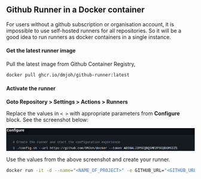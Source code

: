 ## Github Runner in a Docker container 

For users without a github subscription or organisation account, it is impossible to use self-hosted runners for all repositories. So it will be a good idea to run runners as docker containers in a single instance.

#### Get the latest runner image

Pull the latest image from Github Container Registry,

```bash
docker pull ghcr.io/dmjoh/github-runner:latest
```

#### Activate the runner    

**Goto Repository > Settings > Actions > Runners**

Replace the values in `< >` with appropriate parameters from **Configure** block. See the screenshot below:

<div><img src="data:image/png;base64,iVBORw0KGgoAAAANSUhEUgAAAt4AAABYCAYAAADC4vCzAAAACXBIWXMAAA7EAAAOxAGVKw4bAAAg
AElEQVR4nO3df1xUdb748VcycQiZUddhraAM0AItCFsm2SB/DFrgukm/oLawbcV1V7a6WLs71k3s
brJ970r3btRtxdtNrIQ0xyJHTcZKptBhEwdTMRXWZEyXKZBR49Dgfv+Y4ZfyS0Xatvfz8eBRM3N+
fM7n8zmf8z6fz+ccL9GOGPUPhBBCCCGEEBfVkG87AUIIIYQQQnwffEuBdzCTHl+OpWI3+w4coMq2
kl/dnY15x24qXvsF4/y+nVQJIYQQQghxsWi6ftQRm5HNY+m3MW50MEprPfUHd7PN8r88X1COa4B2
qvxoPk/Pm0woKnW7Kmlq3cPBpmB+qFPQBf8QRQO0DtDOhBBCCCGE+CfQKfDWMenp1byQEYECqPV1
uDXBhN4wmel/e4fnBnKv14QSDPDZ//Kbu/PY4wuytxmXo2s4SJ06kDsTQgghhBDi29c+1UT50Xx+
97MIFOr5cNFPiYufzC1x47kldT6/+Z9NNHmXIjTZxLKScqp2H6BqxweYX8hmUmjbRibzbPkB9llM
zEzLpeiDHVTt203FpuU8NikYAP10EysWxKMAXPtrzPsO8NEfJ6ObmssG6yas5hxiFd/mbniAP5nL
O7ZxdzZF+w6wz/xrIvxAScjBeuAA+2y5TGpbZ2ouHx04wL4PcpiodEpTSTaxE3/BC5YdVO1eyc9G
AMHxPPyn1VgrdrNv324+2rSSp2d5bzyEEEIIIYQYSL4eb4VxKbcR4QfqzpU8U7SHtk5n165N7VNM
dJNMrPivBwj1U3F9tofjugjGJf+aFyIU5t6dy7a26SHX/oI/PdNE3Z6D1CnjiIiYzK+ezabSaOKg
AvXOJggOhoY9fLjtAHWVf+esTm4llsf+lMPMCKChjoOtY3j42cko5zv/O/we8l8IRj8CaGqiSY3g
4Rde5HcTdbh2bWLNPhhnvI2fPfe/0HAbz3wo3e5CCCGEEGLgtPd4R4R6e6Trd1dS3+38ah3TM+4h
1A/q1swnOeWnpKTMZ00dKNfew8Mpui5LHyz8BSmp95Ay+0XvVJLg8cSOhrqSXB4v2u0NtOs28txj
2TxTvOesvSlxdzA9AlAreS59Mqkpt5FecPZy/aYE41/3Go+nxhMdN5+Scfdy90QdNGzipafzeOWV
PJ57vRLVL5TbZsZLr7cQQgghhBhQHXO8++pJViIYd40CqOzZVu6detJUzrY9KneH6gi9LgJK2hau
p9Lm6zU/VEfdSRg3VOFcollldAShAIfK2fY3AJWD23ZQN28cob2u2ZN6Pnwhl5Jd3p5sXYRv+yNu
42nzbV0XHRF8XnsQQgghhBCiJ+2Bd93ReiCU4IgItJSfPfXjnKioJzv9/4W8oaTzup5+LD9Uh38P
aWpq6vRR47sLqNvEc/kf0Pkn9eiFHr8QQgghhBBd+aaaqFR+uAMXoMTN4fezQjs6pwNDGRehA/Ug
ew6qgMK4ifHoAHTxTBzn7QWv23dwQBOmHqqjDmB0LBN9XdzBURF06Ytu9v1XF0yoDm/aYsfQddJL
D9vfd5B6gB/ooHI1a9b4/iwfUF5VN1CHIYQQQgghBNCpx1u1vshLH07m6UmhzPzTB0x6vI4mdAQH
63CvmcPUJz+gpHA1D9/yABF3v8iG8Qf5+4gIxl0O6sHVvGJp6m0/50yteIcPD93Dz0bH81jRJqY7
4aqorm8cUQ/uYE/TA4TqJvPrZS8S+8UPiZ8U0b/tV67kFdtPeTohnt+99g4T/3oYNfCHjIsNZdvj
k3lyi/R5CyGEEEKIgdPxL1e2HuT139zD4wWb2FPXhBIcSugIBffBcjZVHEYFVFsOc//tJd7bVY9/
+DjG6ZrYs+UlHp+bw7ZTA5wytZz/WpDLe581wQ9CiQg8wGuFH3SdAtLwDs89+RrbDjWhHXcbk8bB
B8/lsKY/HdatB3n9kV/wzOsfcLA1gonTb2N6XATqnk1sOyRBtxBCCCGEGFiXaEeM+se3nYj+ish6
B8tj41A/NJHwi9UMbB+7EEIIIYQQF4+m70W+JcpknrXkElu/m4P1TahcRezUcUA9H5Z8IEG3EEII
IYT4TvnnDbw9f2dPVR0TE+KZ/iMFVBXXoXJefz2P/1pX/22nTgghhBBCiHPynZpqIoQQQgghxHfV
kL4XEUIIIYQQQlwoCbyFEEIIIYQYBBJ4CyGEEEIIMQgk8BZCCCGEEGIQSOAthBBCCCHEIJDAWwgh
hBBCiEEggbcQQgghhBCDQAJvIYQQQgghBoEE3kIIIYQQQgyCbv/JeM2ll+Lnp2HIEInLhRBCCCGE
GAhdAu9LLrkEfyVAAm4hhBBCCCEGWJcIW4JuIYQQQgghLo72KFtz6aUSdAshhBBCCHGRtEfafn7d
TvcWQgghhBBCDID2wFt6u4UQQgghhLh4JNoWQgghhBBiEEjgLYQQQgghxCCQwFsIIYQQQohBIIG3
EEIIIYQQg0ACbyGEEEIIIQaBBN5CCCGEEEIMAgm8hRBCCCGEGAQSeAshhBBCCDEIJPAWQgghhBBi
EEjgLYQQQgghxCCQwFsIIYQQQohBIIG3EEIIIYQQg0ACbyGEEEIIIQaBBN5CCCGEEEIMAgm8hRBC
CCGEGAQSeAshhBBCCDEIJPAWQgghhBBiEAxu4D0kjGmz4hgKMDKRmZMu7996w6KYcv8jPPa7hSz4
zVxmxl6O5mKmE7xpfSiZ0QOcQ0rsfaTHBZ31/dCbH+axO6Mu/nF93w0Zy8xHH8YwYgC2NTKRB+68
fsDLrKc6ct7pGTWNOVkDX5cvJs0V8dw977csMD3Ngid+y903dc2P0bdn89hPx35Lqeuqr/L6Z0rr
t0XyQAghvAY3zgvUE9DcyElA84Ph8FVjP1YajuGOVK5rfIeVz1fTPCqe1LvvZYrrJTYf9ly8tAbo
GRk08NlzeXAwNAz4ZsW3QPPDyxk+ZOAL83zryMVKz7dhdFwi+s/N5C/bj3r67N+d5W+wakh/2o+L
r6/y+mdK67dF8kAIIbwu0Y4Y9Q+AywKHXvy9jU5m5g/LKKk4wbCJdxJzaC1bv+hjnZGJPPTwWKpe
foUdbu9Xw8bGonft4mCDh1FTfs1Mv828/81Epv3oKoZqXHy8bBnlDUBAKPE/+Sk3hQRAazNHd26g
xFaLCjBET3TKnfw4LAjNEA+N+7ZQsvFTjgOMiCf9oSmMDgT1lAfwULf1FdZ84r1waEbFkTwjntFD
NXi+qWef1cz7+0/0efgRKY8wK2Y4Gk8zqgf4ehfmZRs4dNrb4505upbtp8cSEzIczcm9bFldwp7j
vmMen8zMSVEMH+LBc6KWrW+XsKcfMVbP+aNh3L2/Jfrgnyn65ASgYdzdvyW61vt52MSHue/y/Ti4
hogfjCBIU8fW1Wu9+7xiGnNmBFBVG0B4yAiG6+DgpjfY7MuD3vKn1/LqTW/l1Ud6ho5NJvX2KIK+
OYFrfy1cfxWfF76Cva99BoQRPyuZGL33BuzEgc2UbNzLcUCJuYfM6VEM1XhQmz1w2sX2olcoPwag
YdTNqSTHXUXQJeBp2MWGtZs5dKqvMum9jvSm1/SMmsacu7Ts3juU8eOvIOgSFw7LG7x/sLnP8uqV
fyiGn6Qw4arhBAxpxrV7CyWln3L8NEAQEcZUpowbgQbwfFHJhnfLcDb3UV6jpvBAehyjAgM68oBm
dq/7M5trgbEzmfeTKAI0AbBvFf/1zv6O9Ay7nuS7phMR2MyJI5XsG5LI6EMvUVRxwnt+hZSTv3Yv
HmBo3MNkXtX2OYgJD8wlpPJNjo2/kx+PDsLvZCVFL2/AeRqU0VOYmRzL5ZcC33yBvWQ1dqf3pr/X
8uotreebP33pqc0bosdwfwbh+16hqKIRGM6EBx7m2n2FFFW4GDbxYX5+9WG2t+gZPXwEw4ccZutb
/Wt/ej2ne8uDXtrnXtsfYFhUMslTotArGjhZi319CXbnBdZnIYQYBH7KZUE5AJde6n8Rd6Nnwk/u
YFJsGD8MvpJrroslZmwII0aF4v/VHpzuXlYN/RGTr2lgx0cHOP4P71fqV0dpaPZGIqp2DJPiYtA2
2TCvMvN+2SfUNQNoGD39YRL8tvB64duU7Wpk9G0zCHN9woHG0yjX38G9446wuuB13q9sYvS02wmp
L+dAI9Bcx6e1GqLGNLL+hf9jU3k5e77wNuoMuZyE+3/CSMdrFJqt7HCO5NZZMbTs2kP9N73nQsP+
Tzh+eTwBjnyWv/U+2/7acUz+obEYbhjBYcurrCut5ER4Cj/+wSF21DbBiHjuuWssn695mdVbKqhV
4vjpxKHsq6rz3kT0ouf8GULw+FsY1bCdT79o8X4edwujGr2fNSGx/Dg6kANvv86m8k9ouOI2pv7w
MH+taYKhEUz4cRT8tZi11nJ2qdeSMnEoeys/R+0jf3pOT+96La9e0xPK5Psm02p9iTc2bsc5/GYm
XXcZhz/5BGcf+x32oztJGvI+y1/fgP2v+yAiluENn3Hsa2g9tofd30QwoXULL7xi5uPtldSdbFvx
ZlJnhVD96kuYt+6iZdxPuVV3kB2HTvRRJr3Xkd70mp6gCCbEXYd/9VsUvb2Z3f+4ntt/NJS9O/su
r55pGD0tg1sveZ+Vr71NWaWTkZPu5MZ/OPj0ixaGxtzFfTf8nbf/dxXvl+/mxLU/5fbQo+w80Mjp
3srr5N+o2r69ax5s205NW2fpV5/x120fsfd0BDcM/Rz7vq/a0xNx2/1MaDSz7I3N7D4RxeTEq/DU
eOuzf2gsN+nqsO91cRrwD4nlpmFtn1sIvDqRH8VcgadyDW+s3cRHFQdw/wMYcjm3pKcQ8NHLFJZ8
yEH/H3PHBA1VVXV801d59ZhWzj9/eq0FvbR5DSdwHvZwffLNDNn3Kc3X38PtI3dg3nQAFbzn+w3+
7FmzCqu9ki9GTiUlopEdn33F6T7an17P6V7Kq7f2udf2Z1g8qXeFcWj1MtaWlrHvdAwp06/g2F8P
cPyS82+fhRBiMAzSrE8XO95dRfnnf8P+5irWFG1g3+FKNhStxu7sfU2Nv4LfNx56ipE8zSqt/l+w
Y8tejneeeTLkcq4N93CwwtcDd2o/O/Z5GD3WO69c3bWK/Fff55gHaD6MsyGAobp+TC0ZMZbwoYfZ
UenCg7enak9DGBFXDcC0FGclO77wACc4dNhF0DAtGkC5ZgyjjlWy/Qtv7/uXlZUcHTWG0YF9b7LH
/OlXeqqpagDwcLS+kQCdtmNuUvPf2LPPF0gedXEiIIigIfSZP+ebnj7Lq6f0DAsjRDnMvv3eGnR8
9y7q+ug9buP55hsCQiMZN3o4Co1UbSyh6st+rHi8nKIXCrEfBziBs66RgGHaju1eSJmcL8/fqHR4
y+T450c5Edi/8urRkKu4dgwcrNzLydNAcx3vv/pn1lR6R09CIq6icU8lzhaAE3y2az+aa8Ywsq3F
6am8ztcQPSGXw6F9tXgA9XAFe+r7v3pzczNK0y62+PKo3emjbF2eR8kub1q/dB7mZNAFpvVi5U8f
bR4NFWwo1/DjO+5j5s0ePl5fwfFOq3uOHWCfG8CDs/YwXBnKSPpuf86rPveVVuix/VHGjCGkvpId
x7w7O165mpeXb/aOMlzM9lkIIQbAILZGQYz0/5ovTwGaYPSn66noRwDkaVFpvTSAgN4WajjKly1n
fqklQBnOtXdmc13bfjQa2O8LgLRR/Pi2eK79gQbPaQ0BI8C1qx+HERBEQMBYUn6VzfS27/zhaIAG
uLAoqrWlmda2D53yJuCyy9BcNYXM3yS2f6c53cjnlwGn+rHhbvOnH+nxdLrdObOsWr/udLQePEM0
3srUn/w5n/T0VV49picATUtzxzxhj4ra0r9yOllpxnzpFOJve5hpWg/O3VvY8F7bVIpeaPRcO3ka
hmtGwGkPmsv0aA6dscx5lsl5++ZrPO3pPsfy6s6QAIKUZo52rn8tzb41NAQFaGj+utPw/qlmmjuf
xz2V13m7DMW/meb2KnuCE/05Nzo5+fcvOHnWtxpGxSQzJfYqgvDg0Qxn6JDKC0zrxcqfPto84Piu
bTgT7mP0wVXt00jad9n8dUf70+LBowlAM6Sf7c851+e+09pT+xN02WW0NndqK/HQvuhFbJ+FEGIg
DE7gPSKW5NviGB2sofHe+4jzD+byoBPMuvcKKt/ZzMHehvz//gWugChGaeGQ70IxdHwyPx5SzuZd
HQ/rnN2kujnxdSM73v4z75/Vq67h2mkzGddSwsplezlJEBMeeITw/hzLqRM0n6pm8/+s5eAgtePN
X3+N51AFBUWVfU4t6UmPSW3vRdOgGYja0M/8Obesu4Dyam7G4z8cZQjei7d/EIp/Pw/09AkObSvh
0DbQDBtL4l2pJMf8jaLK3ueLDo1JJvmaoxQVrsLZDCMn/Zr7hp293D9FGHC+9fl0MyfUAIICAd8o
gCZIzzAa+fKEhxPNHgIuC4K2sapALQFqA839HG04d9/g8QQQ0B65BnnT1tkQv/b/1fidXQc83aVt
ZCLJk4PZV7iM8noPjJ7JvOQLTevFyp/e2jwADSG3TGHUoXKcoVNIDKnlfWdHofv5X4Yf3nqpCbiM
AI83Pf1tf86tPveV1p41f/01fgFB7WmFAIYFB9Bc34j6LbTPQghxLgZnqklDJRuse3FWrqWoaBUl
u+rYt6mQNW/2EXQDHN9F1SE9hmlxjAzQoIyKI3nqWDjRx8Myp49SUwPX3RTlfX2hZjjjpt9J/FUa
QEOAv4YTvh4uzRWxXBsMGk2nfvUWDx7/4QzzrowS6LtQN+yn5uQ1xN4w3Ps5aCy3zppGRD+mfYAH
1eMhaESw947HPwClHzGgWlONc1QsE0Z5F1ZCEpmZEks3sdw58HDyRDPD29IyLIprr7igDXpdUP70
pB/l1ZPjdThbrmL8dUGAhpE3Xk9ov2q9htFTHiR5vPc1cZ7jX3DshAdP535IzzegG8GwIcCQABTf
YxIa5TJocuFqBgLDiI4IQtH0t0f3/OpIb+np1fmW1+nDfFYDEbG+88s/lMT0h5kSEQB4OLT/MEHj
YgnxBwhiXMw1NNfs51j/DuXcnXZx7O8aQsaGocE7Z/na4I6f1RNuGB7sPWc0eq67Vo9fD5vqIiCA
AE8jf2/wAEFce8NVDL20c1meT3ldpPzptc0DTcgUpl33Be9v3IzF6uK6GVN8+/e5IpLxIwACGH1d
KJ4jdRznIrU/faS1NydrDnBs1A3t6RkWk8qD98ShH8JFan+EEGLgDNpUEyU0mGZnGaAh9Ao4tre/
3REnqHp3NUNTknnw0Wn4Nbv4bOubvF/b1/oeDn2wlh0pKTz4m2Q0eGisLWODb57ivooKJqRkMCey
gcYjlVR8fJjkH99L/NFXKHcCDbvYcfAGpv56IdM8zRzfVcKr7+3Hw1E+fvt9ps3MICsBaG3m0CcW
tvdzWPtQZQXNs+7j0VhoddeytXgVO/qaN3y8gg3v6Um+6xFuGgKeli/Ys7mE432s1mdaKso4dtdM
Hnr4BCe+2s+hQ80D8K7nC8uf7jX3Xl69VYXTtXxcup97pv+ax6aeoK5qFwdPRvUj6PLg/LSa6JkP
M2+K95sTf3ufDbs67hTV/X+l6qaZPPREIq3NjRzcUkjJrhMc3/0xe66fzs/nxNLYWEtFWQWjfzKN
WXH1rKlw9bnn86ojvaSnd+dbXh4ObfGdX496zy/XpyWUOHzzkneVsOGHqST/8hE0QPPhckq21vV9
EL0ZEsqUOfcTMxTQBKAMuYfHIjx4GspZ/WoZe8re57q77mFe1gka/1bBwUMw2nej5NlfzvbYO7ln
bhiNTfXUHD5M68h+hN5fVGB33k/y3Lk0Nrr4rHwrVVenMO0nh1n1zqecpIfyaug9rccuRv701ub5
h5I4I4pj1mXezo79FjZHzSV58gFefa8WgFani6Bpc5nzw+EEnNrLe6v3e3PvfNufPsqr5/a5Dw3l
lLw33JueS8Hj/hsfm9/HeRouTvsjhBADZ3BfJyiEEIMigOj0bK7d+/9Y45A5B30583WLQgghLo7v
0L9lJ4QQPVOi7mTeA4mM1ABBUUSMauTvRySMFEII8c9D3rEkhPiXoO7/GHvUndw3Pw5ON3O04h22
n8MrBYUQQoiLTaaaCCGEEEIIMQhkqokQQgghhBCDQAJvIYQQQgghBoEE3kIIIYQQQgwCCbyFEEII
IYQYBBJ4CyGEEEIIMQgk8BZCCCGEEGIQSOAthBBCCCHEIJDAWwghhBBCiEEggbcQQgghhBCDQAJv
IYQQQgghBsHgBd7DrmdaxiNkPbqQBU/8lqx59xEfohnYffhFkrXKQq5RO7Db7YbWkEn+2za2VzrY
vs3GsgdDuqQje62dZfde/HSgGMndYiZr/MXf1UBQYrMo2mqjrMJB6TOJKP1cL2xOIWXPp/S8vJLI
olU5JHS7gELynwrJjj6vJF+4q9NZtjGf1FHd/HbOdVYh4RkrZX8ynp0XkVkUPZ961vdKrAnzxp7y
pvd9pb5kZ8WD+nNdcZAoGJ4yY34iBsUvkqy1DnZWOdhZYWP9qjyyJvnOSb8Q5rzmYOfaBUT6+dZb
ZGHn1lyMnfIk5KFC7/pVDtY/ZehH3TyX/OmU1rN+05L2l4FoLxSMf7JR9MvwC9xOh3OvM+dG/2AB
yx4K6XvBzsZkUbSla9kNDj1pL9nZuSUXY2DbdwoJi6zeeuO7FqxfbiI5rGMdY3YB5i02yj6yUbax
EFOy73j1GSyrdFA0P9L72S+cOaus5HY+sEAjuVsdbH8pnS61bEwWRRUFpPVYZRRSX7D76rONpclK
+/dhs3JYsdnG9m12St/MIyNW2yU9Oysd7Ky0s32Lmfz5Bt9+FQy/t7Czwu49jo9slH1kJtugdM2D
zn9vLyDaz5sHhvn5mLfa2b7NStGz6UT6kqPMzGO7L+92VtgpXZtP1qSOI1XGpLLoNSvbK+yUvVtA
VkKn38ank7vK4kuLFfPzmRi09Hm+a+8tODutG00YFL5TeePNnxQWrbBQVuFg+1YzS+cY0AIEppJf
2eka6xdJ1psOdv4l3fv7cANznjdTutWb3tJVuaT5dqzMyvfut9NfW7ulf7Dw7GOpaquzCmEzTax4
15cHW80seySRf9arx7dpkAJvDddOmU7IoTd5eV0lzr++wcqPPNw0I5FRA5gC/cy5JJ8sYtkH7oHb
aLcUEu6dTdini5gxMYabJyYwd6Wz4+fWWopzssj78GKn47tHrcwn/dYE5q+qQR3IDQ8PI2RED7/5
hRFx9SDcBHVLS8KcDHSWAizHzv713OusiuP/slnwsv2s/FPGhjPQ97L/1MLSmJ9Qy7L/c3jzwqNi
e9rAzVMzWGyB5CX5ZMe2BRxu3PoEUiIBJQZjjI4zc9z5agY3RhtYUOK6+Gn9jrBd1MQqRIaH9Pvm
+1unTyJxggIjDCTFd061imtdFjfHxnDz7XMobkli4fwUtIBiXIAp2U3hQ0YSbzGS8UoTRtMCkoe3
raoSlpyKoYdMUBKSiNOCMiGBxHOKYFTMvzFwY2wGhbWdvg5LI+eJGGr+OIubJxrJtunJNM32BaiA
6iBvRgw3xiYy4/cW/NNyWTDd23b6axWqX00n8ZYE318qeXa1fX+udVncHB3DjW1/dyylqhW0yQtZ
kqawPsvIrXcuwRGVRc4vY9qT1HKgkPQfxXBjQgoLP9CRZsry5odfJJn/YeLGmiXcOclIZrHKrGcW
kqwH/MJ50JRFWLmJlFsSSLzDRFlIJqaf+25i+jjf1ap8ZsR2SuvtudhVvlN5482fHAxHC8iYamDG
41a0GTlkt90tn3KjTDASpwBjk0i43O3LA4XoTBOzA81k3Z5A4tQ0cmtiyDalEeIHqi+t6ctrUD/M
4eboGFL/09tuuVZmdBxDdAypf7TjOlCKuVwFfQoLfm+g5j9nkXhLAilZFpQ0E/Mv9t37d9CgBd4B
ARqOuxrx+L45vnszqzftovH0AO0i0EDmz8OwLSumttX3Xee7uq0WVixKJaytDviFkPz7AtZvtrJ+
sxXzS1m03UwrBhPmtblk/T6fFa+ZWb+5mEW+Xgpvj62VHKOWEONizJu9217ku+Mz/N5M2VYra1fk
kz3pjGBvTCq5b1op3Wyh6PlMsl6wsaJfvT0KkffmUrTRwvqNFtavzWdOfNdtj5ycw4p3rZR9ZGHZ
fN9d70VyVg9q9IIun6OfMLP+KSPGJwop/cjO9opisiJ73Nw57DiKzBfMrN9io2xtLqltvUqRmaxY
nYXhyhSWbrZRttXKsod8vX6KAdPq5TwYGU7a/9go22qj9E+pvvzx9jSueCqL3L8UsOJtC+bnM4hs
683SJ5L1F7M3zzdaWPFMKmF+XRKE8TkbO9/MOuP7TiLTyZzgoKCwm4CruzrbSx1RknMp3WrDsqqQ
pfO69sjq782n9Ekj2gSTr74XkxXbeQkdNz5S4K2vW4oxTW+r7GeMmCiJLNp8xgjK6HSWvmmhdKsN
8/MdPTK969TTt9XG+uULMF7ZkW+Rd+WwYqOV0o1W1r+ZR0a0t0RCHirE/FIu+WstrP9TJnOeLWT9
FjOm+DN3qsU4Lx2lZBkbzoiTVXcN9pUm8j7QkXJ3gjefWptwOMBwWyTKBCOG+p3UeOgXbWyG9/g3
WindWMiiu8K7Boshqe35s/6FjG7y5+y0KmNSyV1rpXSjmaIX5hI5tNPivbRNHb1KVm9dfjufrPju
IzJtggnzxnzSxvgSpE8k6wUzpVuslG42k9+pN0ox5lK6KouEmTkUbbGxvcLOsvv1PdfrC6ZgfNbC
0lkhxMwrpmyrjbJ3O7UpveZBJ37hpL1kwfxUou+cVghrq1ubraxflUtqexeikdwthZh+mcOyFcWY
N1tYkZ3Y77ZSPzWBOLcVs10hbmpC9zcMjdVYymvwv1yPDtBeqUd7bCf2z1VApfatHLIez6fia9/y
pxxUNCaSeua1wncsCUYDSrkZ66kbMXa7zLlyUvZyHsutLsBNldWO6/Jwws66Yfx4jpcAABeZSURB
VFdx2QsptitEG6JQAG2gQlNT0znuT0tSigH1vQJWVrlRj1jJf30nIdNTiD4zA1UX9vfsuIbrCfED
xs/AGOag6EUrzlNuqt8swOJOYMYkLWhCCNGr7HVUe4NJl52C32WyaJ2vA+w8z/fvUt4wNgnjmGqK
/9tMrVvFZc9n8aO5FH/qu9Koe3F8acAYpxBpTET9dG/7NSjkymBc+xxUnwJUJ9bns8nMteBqpf/C
MjDN0WP5Yx72U4A+BD1OqnZ4Gzl3VSELf2Wi8NPvUlfD4BikwLuZg3sPEzL1fpJvuIKAyy5DOd3I
sUOuAev9Cbsrk4TPCylov8tUSMjOIbWlgNnTEkj8aS7VExaQc583iAm5y8TC+Bpy7zEy4/YMlp1K
xfSIb1jmG/C/ykBYdS6zH0hldkETST/3Bl3eHlsjf7SpOF5OI/HWBBJvTWGx1duw2v+YSuKtyeTZ
z0yhluR5C4iuziF1WgqZb+lJiPOH1n7kgGIkc14Ipb9KYcbtKaT/dy1R8Z2Ca00Ihqsd5NxlJCnL
SvCDmaR8i+M7tYdc6KcuIE1bROY0AzfHpZFffeHb9Y+JgZUZzJg6izxnInPSfMFndQGzs4qpPWZh
wbQEEm81MvfVGu9Kqp3c+0xYjtVQ/KsEEm9NIOlxs+/Ov4WWVogcDyseyWT2vdlYL59L9k+8mReW
lkWyK5/021OYcUcWFgwYxnZNk+qux9XQU4OrJ/mXqbCuAGvj2b+eXWd7ryPqBhNJtyaQ8X9nZ6br
zSzSX3ag2nJJujWBxFvTyK/sqFv+I2OIrF9K+jQjGW+opPw8vd9BVeQELea5KSTNyMYenkXWHX1X
Lv2sHEwJNSy9N4HEKWnkf2kk5wlvLyCRGeQ8Gk7Fb1NIuj2FrBItmTlzifYDtRWuDHGx7OECauNn
E2Wbj+ldSJjUdYqGEj2bzPF2Cgp7qlgqdkcN2rFRXOkH+Kk4y20oE2cwy2jAWd7PnmfFQNZ/zEZZ
l8WM243M+K2dqEdzSAvrWCTSoMfymxSSfroI+9i5ZE7qetXsLq1T5y8g2pFD6u2pzH5ZJXxMx/K9
tk1hGeT8WxQVC2eReKuRzGKFtGeyzpoSooSlk/vUjdj/YKL4gApoMf5bDrM8hWQmG0m6Lx/39Bzm
+6Y1qDU1uK5OZcFP3OTfZ+TmOANzi10dN4QDTsX6ZErXdvQnOe097L3mQRs/LYYncsmgkOzcMu85
PSaDnEejcDw9i6RpKSywhjD/qYyOuq6JxBBsZeHsNFJ/ZUa5N6OfbaUe42QDbvt6llt3oo1PJC6w
u8VimDUpnNpyO07AVWGnesxclj6TSWpCOFqNi2p7Da62yqdxU/ZODdGzks4ekg9MIClOi8NagKVc
JWZy0oV3qNRaWb6yDG94qhA5ORH9Zzup6iEo9feDFlUF/NEF+hNyW673ZnqLmWVPGL1BYG/8wgm7
2h/nZx1Bn7u6Fpc+nKjLzlhW0ZMwKxGtw4ZdBe3YMK501VDb1naq1ez9HMLGRqGoO7F9AilPLCX7
fiPRVyq4ax1Ufe7r1z7P8/27lDdKWDj6xhpqvuxYzFlZRnX7tcaN/WMXhumpJMWrVNjb+vxVqsp3
or8rh6XzU0kYr0dxVVNVfQ7xmF84GU/OJnhDLi+2Xb9q7ThcBuY/byIj2UCYVsVZ5egoP9Fu0OZ4
n3SsZqVlL57hQYyMuY+s3zzMlOuG971if2iNzE3TseFlM+2dX4oBowHs66w4VaCxjLwHZpG1ygko
GBJvxGU1Y2sEWp1s2WBHiUngOl/L3uK2Y9ngPQXd+6tx6fQXNoyvhBM1VqXKascNuMuLKa3tcy0f
N02tIRhmphB9tYL7w6UsyLN2DJ15XNjWWahVQd2zk+pTOoK/xcC7xe2mRalmQ56F2lMDuOG9FlbY
3YCLnY4adKMG5iCPlJdSrQJqLVsd9YRf7+3FaDmpootKInVSJHpqKH7aRHGXOE/F9odUkn5Z2G2A
ohhmMze8jII3as7+sds6eyF1pHctXztY/2Y1KipHPtmLa0T/6/MRm8V7nrgdWCuaiPTlT88U4ib5
zi8X0Opkw+I0Up/21tmQiYmEfVZKUZWvF7DEguPKGAxX+9Jas5d9X7uodzuprW3hy6/cKNrOIUcI
KZkpNBUXYO1lho63HiodwUptKWUaIxlxTso+dNPSn4Mfk4hB52D9Ou/UKHW3hdLPIzFM6EhPrbUY
6zGg0U5VjT/aUX2n9caxKnZfOavVFsray7n3tkmfkEhkjYWiKrc374qzSLknt+uUkKExZD+XAQUm
cm2+nSo3knCTStlb3nYCl41VtiYMCb4bGrebJn/YuTIf2zHfxi5a0N2XvttnUAiZlcuiCXYW/66o
/fzTxxuIrF1Pod2bP9VrzFSHGTC0TUPz+HoOAQ7XUHtKR3B3z16cSZ9E4gQ3FVtsOD+04QhMxBjX
MW9aP3MpW7fZ2b6lkNm6MlaU+Aq0uoCsuUuxK4nMWVJE2eZich+M6RJAN20xUxWeyqywrrtU4pOI
C7Rj/dCJ7UM7TDCSNECXTAC90URuGhT/uRjnWWWtEDIpi9k31VP2YTUqCq59NqrsRWTfYSTl18W4
jYtZdH9I+/L6Wfls7zQPuuiRSNDo0Aa24HZ3OttONdHkp6DVeT/6j8lgxUfeOc75KSqWlaU4W0HR
6uCUm6ZOgW9LU1tb4Mb6TAYL1rgIn7WQgvVl3lG1qzsdwvmc79+lvAn0x19VaQG0s/J8I51Wls1p
e8ZDpd5aimtCBsnYKT3W0Ug43zSR+QcrTdEZ5Lxq9Y6cdTuk1L2wB3PI+IGF3Bc7TXlU7eTOzaLg
QDDGR/Mwb7GyYlFqP0dIv18G8a0mHo4fLGdz2X6c9pW8WlpPREoy0d31GpyjyJ/PJdqxjBW7O33p
p0WnVfmyoaOyqW4XbhVAi1bnT1NDpzFqdxNqoIKu7XOL2l6h1AG5AOnQBqo0tQ0xtjr5sqGfq6pl
5C0ooHbsbHJXlVG29syTRMXd1JbaFppb/aE/vZl+kcxZYWt/IGTF/M7zQXzTZtoeFjnz4Z6+OGvY
O8BT3FvcTe2NZ0s/pwn0R1NTR09Ay6mW9iDPucpEziZIyF7O+g+9U0363Yj4hZD2CyPO1wuxdXPz
0W2dvZA60pdTTbh99VhtPZdLEDR91XaeqDQ1nRkEd0dL8A/8UZs6nV+n3Li8Jx9anZYWt6vjxvHr
JtyntOi0benrmBvZrKrez51uEpT4DDJCylj+ZqfnKrrhr9Xif6qpYz+t1ZTaVPT1Nqz9nMatjPBt
o60NaK3HfRK02vaWArV9iLkFWunaM99DWnWBTR3nrG+bXr23TfoRWlrcnY9Jxd3YtZ8q7N4FzLoa
6l31nb7VotOGkLLE4p1qssVCXkowSqDvrPYArTXUVp/7GKQyPZfStnZiSy7Jndt0fTr5WzseODP1
a75nP9pnbQKZ8wzomuqp73R+6XU6lHFzKdpi9R7n2gXEoHTqiFBxnzyjrewH/aQE4k7ZKS1X4Vgp
1k+1JBrbpnupuEoWcOtEAzfHGZm/RkfWshyMviDZXWUm73cZzJhiJD1vL5Hzc8js/KC328aqD7TM
SI0koP1ao5Aw1YB2h40yF6jlZdhbbyRh8sBMIgyZmUvBk1HY/30++VWdylyJIXu9g52VZRSZYtib
b/L1aLqw5mVj+rOVWreKu7qIAouTGEOnPPDNc78xNoYbYw2k/7kaUGlp9UfpXOx+irdjw7fblgOF
zL7FwM2xBmb8rozIRQXeqWUtKmi61hd/RYG29kt1Yns1h6x7jdw6YwHm1hRynkjtuE71cr4r0Vms
r+z0gOCKjPb1vjN5426hJVDBH3C/t4TZ6Rnkf6pFp3TU6ZYjVqxf6nGXl57ROeSmekM+i3+ZStLU
VHJsOtIWZZHQn3gsMpOcDAXLf+R7p5h0dsxO8R+zmX27kaS5BbjiTZgeHLiHvf9VDM6jWJrLGXfL
FXxZVskxgNPf8OXecnbH38+okcCF9IqOSiUrRaX4V9auD0u1umk6pTBSr4AvhNZeGUkITqqPuKlv
akE3Qg9t/Y3DdSinXF3urgeWSouq4N82hOQXwsieHgbshruqiNzfFIGiJ/q+HPKeysJ+Rw5nzWg5
F63VFC9IY4PvPFXdnYMDFcfLmaQXtg0BuDp6ZmkBv47WQgnw56zLVyv9H7b6lunaIj4UdDotqttX
k1Qn1r+YsP4FlDAj2c8tJvtee9cHaXugnZxJ2ggrpre7WbanOnuBdeRC+LffqPmjU6DT6CXK0B7y
p0du6r868/wKJ1LfRO0BF+4mN/5aPVp8deSyYLSBbg72Z0jSL5wH5yVSU5iBvdcKpsVwUzju/YUc
6XTBqXoxnSQ/FbdfeseXoxLJ+FkIO18sokr1XtxbfMGs2uCmJTAEbVv++AWj1bXgdvdjPmcvaW1u
0aHV+domvxCC2yPK3tsmd4Mb/+hOeeenJyxSh7u6pn1+putdE1mOVAqeWECCI8fba4wLl9vJusWp
5Jb3nHHqebR/qm0Js+9pO4AmXJ3bc5eZnPSy9gCk6cv+tAr9aJ9bHOTPzid4SR45D9qY7Zta5mpo
QnWYSZ9TxFn3Vufd86b3BtkjYMkWX4vrp6CMNhKnnNECqy6q3jZjz8wh4XotTm06UUcLMVeq0Oqm
uqQQa1oRkWMVONK+ElVrrKj5KUQ24G0TAhNIitejaLNZvy3bl36FlkmJaNdZznowuDOtIZ3M62p4
caUdVaOg+Km0dLrX1k/PIf+RENb/fg7L7WdsSXWQd2cGhUc4g57o6TG02K0dUxk0/rR4+ihPj5N6
F8SMCgG8ZaSE6NF/7cR51vmu4iwvZEN1JhnxYeQ5XLj1ekIUvHOR0RMc7I/rYyfqKANp07XY37BS
2wrqkTJWrnMwe14kV3Yqk27Pd7wPV945u+Cs3uzvUt6oNTXUaJOIvApsB1w4T7lpUs/oVGl1Uvgr
I8Wtbpjk+84vHOODBtQNRdiOAe4arAUW0u5KIXIU2HobZVUimfPUbJR35/NiZdfj00ankjZ6LytL
vCOrrkozxbYMloSFtR/f91lHJDpYPd6nQX/dFBJv0re3fZoRYxmtbeDL/s7/uTqDZVvaHmJso2D4
eQYhtnyKz6ws6k5sdgXDLN9cq+EGsvKXkz1ZB6hUlO1EPzkVw3DAL4SUZANqRRn7LtbwqrqX6loF
w2Tv3GytIZWksDMXUkh4ykLp8oyu82/D0ln6Upb3VUmqi317nLj7Oqn7ye1y4jzi/XOd2c40utp/
c7o69qd+2USTNpzwkQBaYqYa0J/jQ1gtgOLXv96m/m1QRQ0MIXwUgIJe37lnSKWlVUfIaN/Ln/T6
LkO9VybMIFoLaGMwxumoduxFRSHhiQJy7/IOF6qfV1PjUs+Yk99DeflFMnuOgar/W0bVWcXUW53t
Tx3pmdqiwqgQ7wPEihb98H5EGh4X9e5gQkZ7c0Q/NYnIy+hyIxWWkOQdmeqSP23HGkPWKitF2Z3n
YKtU2HaiN6Z6H4jz05Nsyid/ngF/wGkro/raJNLHex9IjpxlJLLWjq3v+xm00zNJ9bdQ0NubRxQ9
0fcuJDvBxbo1Z7z9RVVxn3mjr2qJmZXJ3DvC0V5p5Nbroaba99adA2XYG2KYMcv7QKU2OpWkkL2U
lfc9nNNbWqv2Kximt5XzDBLah8h7b5uc5b68i9YCCmFpORQ8l0Z4py4Ud72T2pIlLN2fiCnb6K3r
qoMyOyTc5WsPA8NJXZRHVsIA9KCecne0E0fcZ9xwq7jaf2sbcezQrLagHx3ufQOIVo82sO888G7W
heuIg4JcM0pGDnN8g3Wu8jKqw1N8+QP6+Cxyn+3/8wzd0idijHGz4fFEbp5o8P7dkYtda8AYd0Yb
5qclMjkFg9ZJ7ect6GJSyTZlY7zSW9f18akkXO2kev8ZGXHAjPnQjcT5znclPok4pYzFyYb2fSYt
tMJNSfRVZC3+kRjnZfFgtBZ9nBHDiBr27vXt78pUcn5vYOfi+WcHlr3x02HIWEzuo0ZCFO/DwZnT
g3HYzn67UhetTuw7nIRNNvrKQCFusgHlUweObtpGfXQaxvEt1Ox3on5ipxoDSW0HfLWRhDEuHHYn
EE7ivIUsSIv03hRrI0mZHgM1Du9Uqjbdne+9+C7lDbUWLBUhpD+aTuRwBW2YgRtDurmmnnKjnrG9
sKRsTI+kEBYI+GmJvttIVGMN1WfdVHRNQ+RDC5ntX8SSF7uZM3+5gfQnFpJp8F1nr04gOU6Hs3oA
HvD6F9A5vwanx/v0UT5+u4zkGfeTOSIIhRuYF+Xi4JZ32NHf+u2noBuhw90lIkhjjtFJ4QPdVXA3
1udNhC0ysWLzAkCl5r0lLC72Xt1db+WyJDyXRautgIr70yIW/7d3O+fdMTI+ixX/k0443tcLKTEb
KMuCpvdM3PmHMiwvL8P4XC6WjfXUOMzYHBB3xiYUrQ69Ttf1y9oyLLU5mFZbvAGR6sT6vMnbi/Zt
zJ/63Ezhu0lkv2Im5ZiTvR87qD3HhDgddtzP5LJ1awvu2hVkPlxwYQ9y7bdgtqeQ9Zad+S1ujry3
hIzFvh5l1cF6cw25T1rY/mQL7lozCx9a2t4LWVsNs5eZiRylo8WxDNO73kCpYlMZqaYCSjO9J43b
UUDOuq5BVHflpZ85l+RWM1nvdVO5+6izPdYRJRHTqlzvg2D+WrR+uZRubQFnEfMfyKeqFVwfmLHc
vZAVtgxavnZh/+9MFrzVRzTb6sBcWEbeI8UUpblwfWqn6kikb6qSP/5+UL0bZv+vL3925LfnDwAa
0Gr1aAO7lr9rXS454TmY3rSiAO5qMzmLfT11BwrJzQ8nZ6mFWYDaYKdgcQHVrfQ+nUmJIfPnMVT9
ZQnV3dUVjULCM3Z2LlJxf27HvDjbO1TcV9DVaCE/z0DuI0WUPeGmesNSTJa2UQ87+TkryPn3fNZn
KOBxYs3NobjXC1TfabW8mE/Cc7lYtqq4HEWUOVqI1CiAu9e2iQOF5OSFkPP/1lHqD7gcFP57fje9
/y42/DGfpNcWsHC6A9N7Lmx5OZj/w9cetqo47YUs7XcDfDGo2NaZSX9mKaUV0PKlgxULMlm+u/f2
ucsWqgpYsi6RF5/KxPaLAqpri8n5czg5S9ZRqgDuvVhezPW2Led5tdNPMhLTUMqCzhPpj6zHXJ5F
1uRotrbN4Z3pPSb35w4sz+ZQ/LmK+uds8n+/kOzVZSzxg5bGakr/20RBFWdUdieWd+1kxRsAfxKm
GsC2hNLOs20+NFP6aC5JCVo27Ac0BkwfOTC1L2DFNDWbDbZ88kryMC2zkdlag+1lU3t99d4M61Gf
20BS23qte1kxO5PlvVWF1hpW/mEpIU8tpMiWi7/bScVbJnLecuG9CPnyYFandVQHeXdlUPh6AVum
55D/Sjj2r8JJjHdjfsT7bIuCdx5z0V8zABW1wUnFukXkWdzQamHZ66m8+FQh+ZOq8Y8xEm7PZXGl
ChSR+7Qe0/wXKX1EC61ujuwwY/qDBTfn+F74Tr5LeQMqxYtNhDxjomBzNjQ62WvLI29NNRDVe3r/
PYfgJ7Mo3JKDPy24a+0UPL0Um+p9f/jWZ9v+nYgctlflULsyg9Q8SEmJQRsWQ2FFZpdNOt/I5M4/
LmHh1YvJfnYdD2r9ocWJw7KEnD6mBH4fXaIdMeofAJcFDu1r2YExOpn08F0UvV83OPv7p6Ul7S9W
jFYjc9+U931/OxRSXypjVnkKs1dehHc3XzCpI0KIfwH6GFLnLCD7LoXiX8whv6q/7ZlCmDGNrH/L
IqY6h9lPWrwvS/hXct55I76rBv+fjD+04XsbdOtn5rJ+RZZ32P7qGSSOdVJdLSeZ6CB15PtAHvMX
3zMuB+Y/F1D6ZQjRE87lH01SqbUWkr+mGiXSQOQAvtXln4bLgfmPGSTGpUnQ/T0x+IH395jLWkTx
V0byNlopfTUD/7fyvEOOQvhIHfke8Dv/oXAhvrNOlfHif5pRfrac0i0F7fPy+6N21RLy98eQ87aN
9c8Y5dZVfKcN/lQTIYQQQgghvoekx1sIIYQQQohBIIG3EEIIIYQQg0ACbyGEEEIIIQbB/wed/T6O
jaTFlwAAAABJRU5ErkJggg=="/></div>

Use the values from the above screenshot and create your runner.

```bash
docker run -it -d --name="<NAME_OF_PROJECT>" -e GITHUB_URL="<GITHUB_URL>" -e GITHUB_TOKEN="<TOKEN_FOR_RUNNER>" -e RUNNER_NAME="NAME_OF_THE_RUNNER" -e RUNNER_LABEL="<LABEL_NAME>" --restart=unless-stopped -v /var/run/docker.sock:/var/run/docker.sock ghcr.io/dmjoh/github-runner:latest
```




